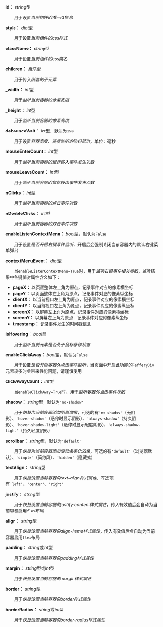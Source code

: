 **id：** *string*型

　　用于设置*当前组件的唯一id信息*

**style：** *dict*型

　　用于设置*当前组件的css样式*

**className：** *string*型

　　用于设置*当前组件的css类名*

**children：** *组件型*

　　用于传入*嵌套的子元素*

**_width：** *int*型

　　用于*监听当前容器的像素宽度*

**_height：** *int*型

　　用于*监听当前容器的像素高度*

**debounceWait：** *int*型，默认为`150`

　　用于设置*容器宽度、高度监听的防抖延时*，单位：毫秒

**mouseEnterCount：** *int*型

　　用于*监听当前容器的鼠标移入事件发生次数*

**mouseLeaveCount：** *int*型

　　用于*监听当前容器的鼠标移出事件发生次数*

**nClicks：** *int*型

　　用于*监听当前容器的点击事件次数*

**nDoubleClicks：** *int*型

　　用于*监听当前容器的双击事件次数*

**enableListenContextMenu：** *bool*型，默认为`False`

　　用于设置*是否开启右键事件监听*，开启后会强制关闭当前容器内的默认右键菜单弹出

**contextMenuEvent：** *dict*型

　　当`enableListenContextMenu=True`时，用于*监听右键事件相关参数*，监听结果中各键值对属性含义如下：

- **pageX：** 以页面整体左上角为原点，记录事件对应的像素横坐标
- **pageY：** 以页面整体左上角为原点，记录事件对应的像素纵坐标
- **clientX：** 以当前视口左上角为原点，记录事件对应的像素横坐标
- **clientY：** 以当前视口左上角为原点，记录事件对应的像素纵坐标
- **screenX：** 以屏幕左上角为原点，记录事件对应的像素横坐标
- **screenY：** 以屏幕左上角为原点，记录事件对应的像素纵坐标
- **timestamp：** 记录事件发生的时间戳信息

**isHovering：** *bool*型

　　用于*监听当前元素是否处于鼠标悬停状态*

**enableClickAway：** *bool*型，默认为`False`

　　用于设置*是否开启容器外点击事件监听*，当页面中开启此功能的`FefferyDiv`元素较多时会带来性能问题，请谨慎使用

**clickAwayCount：** *int*型

　　当`enableClickAway=True`时，用于*监听容器外点击事件次数*

**shadow：** *string*型，默认为`'no-shadow'`

　　用于*快捷为当前容器添加阴影效果*，可选的有`'no-shadow'`（无阴影）、`'hover-shadow'`（悬停时显示阴影）、`'always-shadow'`（持久阴影）、`'hover-shadow-light'`（悬停时显示轻度阴影）、`'always-shadow-light'`（持久轻度阴影）

**scrollbar：** *string*型，默认为`'default'`

　　用于*快捷为当前容器添加滚动条美化效果*，可选的有`'default'`（浏览器默认）、`'simple'`（简约风）、`'hidden'`（隐藏式）

**textAlign：** *string*型

　　用于*快捷设置当前容器的text-align样式属性*，可选项有`'left'`、`'center'`、`'right'`

**justify：** *string*型

　　用于*快捷设置当前容器的justify-content样式属性*，传入有效值后会自动为当前容器启用`flex`布局

**align：** *string*型

　　用于*快捷设置当前容器的align-items样式属性*，传入有效值后会自动为当前容器启用`flex`布局

**padding：** *string*或*int*型

　　用于*快捷设置当前容器的padding样式属性*

**margin：** *string*型或*int*型

　　用于*快捷设置当前容器的margin样式属性*

**border：** *string*型

　　用于*快捷设置当前容器的border样式属性*

**borderRadius：** *string*或*int*型

　　用于*快捷设置当前容器的border-radius样式属性*